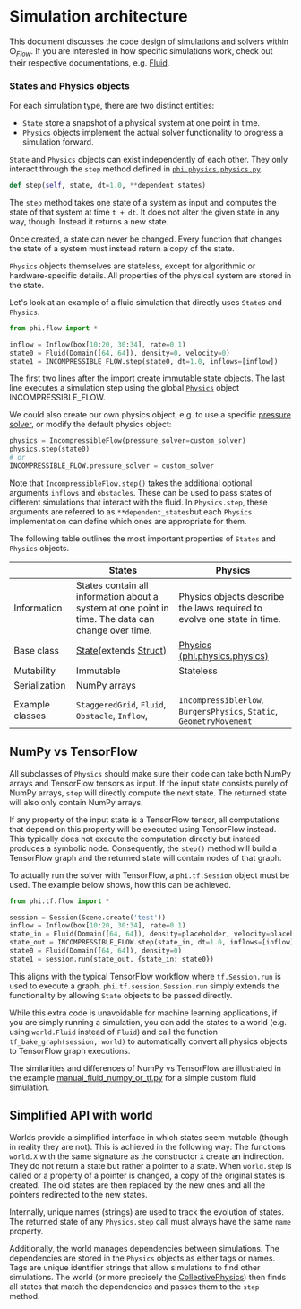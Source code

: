# Simulation architecture

This document discusses the code design of simulations and solvers within Φ<sub>*Flow*</sub>.
If you are interested in how specific simulations work, check out their respective documentations, e.g.
[Fluid](Fluid_Simulation.md).

### States and Physics objects

For each simulation type, there are two distinct entities:

- `State` store a snapshot of a physical system at one point in time.
- `Physics` objects implement the actual solver functionality to progress a simulation forward.

`State` and `Physics` objects can exist independently of each other.
They only interact through the `step` method defined in [`phi.physics.physics.py`](../phi/physics/physics.py).

```python
def step(self, state, dt=1.0, **dependent_states)
```

The `step` method takes one state of a system as input and computes the state of that system at time `t + dt`.
It does not alter the given state in any way, though. Instead it returns a new state.

Once created, a state can never be changed. Every function that changes the state of a system must instead return a copy of the state.

`Physics` objects themselves are stateless, except for algorithmic or hardware-specific details.
All properties of the physical system are stored in the state.

Let's look at an example of a fluid simulation that directly uses `State`s and `Physics`.

```python
from phi.flow import *

inflow = Inflow(box[10:20, 30:34], rate=0.1)
state0 = Fluid(Domain([64, 64]), density=0, velocity=0)
state1 = INCOMPRESSIBLE_FLOW.step(state0, dt=1.0, inflows=[inflow])
```

The first two lines after the import create immutable state objects. The last line executes a simulation step using the global [`Physics`](../phi/physics/physics.py) object INCOMPRESSIBLE_FLOW.

We could also create our own physics object, e.g. to use a specific [pressure solver](Pressure_Solvers.md), or modify the default physics object:

```python
physics = IncompressibleFlow(pressure_solver=custom_solver)
physics.step(state0)
# or
INCOMPRESSIBLE_FLOW.pressure_solver = custom_solver
```

Note that `IncompressibleFlow.step()` takes the additional optional arguments `inflows` and `obstacles`.
These can be used to pass states of different simulations that interact with the fluid.
In `Physics.step`, these arguments are referred to as `**dependent_states`but
each `Physics` implementation can define which ones are appropriate for them.

The following table outlines the most important properties of `States` and `Physics` objects.

|                 | States                                                                                                | Physics                                                                                  |
|-----------------|-------------------------------------------------------------------------------------------------------|------------------------------------------------------------------------------------------|
| Information     | States contain all information about a system at one point in time. The data can change over time.    | Physics objects describe the laws required to evolve one state in time.                  |
| Base class      | [State](../phi/physics.physics.py)(extends [Struct](../phi/struct/stuct.py))                          | [Physics](../phi/physics/physics.py) [(phi.physics.physics)](../phi/physics/physics.py) |
| Mutability      | Immutable                                                                                             | Stateless                                                                                |
| Serialization   | NumPy arrays                                                                                          |                                                                                          |
| Example classes | `StaggeredGrid`, `Fluid`, `Obstacle`, `Inflow`,                                                  | `IncompressibleFlow`, `BurgersPhysics`, `Static`, `GeometryMovement`                            |

## NumPy vs TensorFlow

All subclasses of `Physics` should make sure their code can take both NumPy arrays and TensorFlow tensors as input.
If the input state consists purely of NumPy arrays, `step` will directly compute the next state.
The returned state will also only contain NumPy arrays.

If any property of the input state is a TensorFlow tensor, all computations that depend on this property will be executed using TensorFlow instead. This typically does not execute the computation directly but instead produces a symbolic node.
Consequently, the `step()` method will build a TensorFlow graph and the returned state will contain nodes of that graph.

To actually run the solver with TensorFlow, a `phi.tf.Session` object must be used. The example below shows, how this can be achieved.

```python
from phi.tf.flow import *

session = Session(Scene.create('test'))
inflow = Inflow(box[10:20, 30:34], rate=0.1)
state_in = Fluid(Domain([64, 64]), density=placeholder, velocity=placeholder)
state_out = INCOMPRESSIBLE_FLOW.step(state_in, dt=1.0, inflows=[inflow])
state0 = Fluid(Domain([64, 64]), density=0)
state1 = session.run(state_out, {state_in: state0})
```

This aligns with the typical TensorFlow workflow where `tf.Session.run` is used to execute a graph.
`phi.tf.session.Session.run` simply extends the functionality by allowing `State` objects to be passed directly.

While this extra code is unavoidable for machine learning applications, if you are simply running a simulation, you
can add the states to a world (e.g. using `world.Fluid` instead of `Fluid`) and call the function
`tf_bake_graph(session, world)` to automatically convert all physics objects to TensorFlow graph executions.

The similarities and differences of NumPy vs TensorFlow are illustrated in the example 
[manual_fluid_numpy_or_tf.py](../demos/manual_fluid_numpy_or_tf.py) for a simple custom fluid simulation.

## Simplified API with world

Worlds provide a simplified interface in which states seem mutable (though in reality they are not).
This is achieved in the following way:
The functions `world.X` with the same signature as the constructor `X` create an indirection.
They do not return a state but rather a pointer to a state.
When `world.step` is called or a property of a pointer is changed, a copy of the original states is created.
The old states are then replaced by the new ones and all the pointers redirected to the new states.

Internally, unique names (strings) are used to track the evolution of states.
The returned state of any `Physics.step` call must always have the same `name` property.

Additionally, the world manages dependencies between simulations.
The dependencies are stored in the `Physics` objects as either tags or names.
Tags are unique identifier strings that allow simulations to find other simulations.
The world (or more precisely the [CollectivePhysics](../phi/physics/collective.py)) then finds all states that match the dependencies and passes them to the `step` method.
